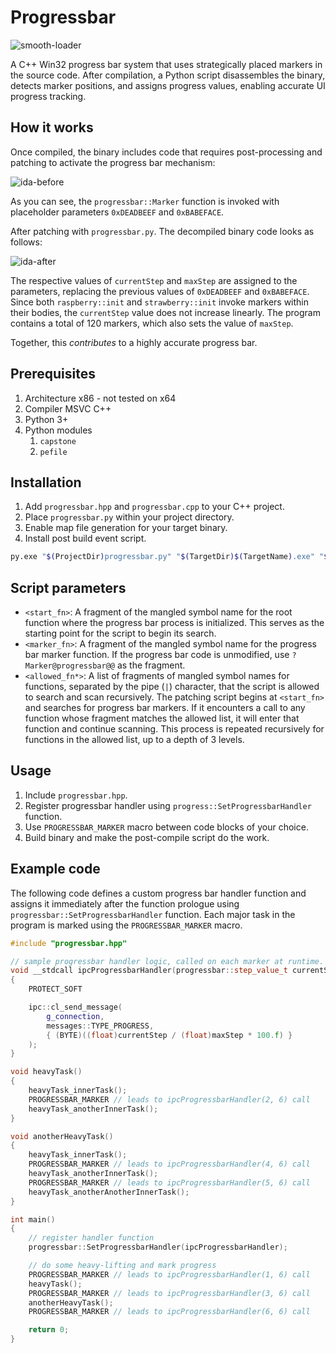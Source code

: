 # Progressbar

![smooth-loader](https://github.com/user-attachments/assets/1c1c99ab-147d-4f74-a5db-2cbd3a3a163b)

A C++ Win32 progress bar system that uses strategically placed markers in the source code. After compilation, a Python script disassembles the binary, detects marker positions, and assigns progress values, enabling accurate UI progress tracking.

## How it works

Once compiled, the binary includes code that requires post-processing and patching to activate the progress bar mechanism:

![ida-before](https://github.com/user-attachments/assets/4b7cccb2-620e-4a76-89b8-13ee74facbe2)

As you can see, the `progressbar::Marker` function is invoked with placeholder parameters `0xDEADBEEF` and `0xBABEFACE`.

After patching with `progressbar.py`. The decompiled binary code looks as follows:

![ida-after](https://github.com/user-attachments/assets/8b6dd7da-fc89-4fa2-8a4d-8063d0109000)

The respective values of `currentStep` and `maxStep` are assigned to the parameters, replacing the previous values of `0xDEADBEEF` and `0xBABEFACE`. Since both `raspberry::init` and `strawberry::init` invoke markers within their bodies, the `currentStep` value does not increase linearly. The program contains a total of 120 markers, which also sets the value of `maxStep`.

Together, this *contributes* to a highly accurate progress bar.

## Prerequisites

1. Architecture x86 - not tested on x64
2. Compiler MSVC C++
3. Python 3+
4. Python modules
	1. `capstone`
	2. `pefile`
## Installation

1. Add `progressbar.hpp` and `progressbar.cpp` to your C++ project.
2. Place `progressbar.py` within your project directory.
3. Enable map file generation for your target binary.
4. Install post build event script.
```sh
py.exe "$(ProjectDir)progressbar.py" "$(TargetDir)$(TargetName).exe" "$(TargetDir)$(TargetName).map" "<start_fn>" "<marker_fn>" "<allowed_fn1>|<allowed_fn2>..."
```

## Script parameters

- `<start_fn>`: A fragment of the mangled symbol name for the root function where the progress bar process is initialized. This serves as the starting point for the script to begin its search.
- `<marker_fn>`: A fragment of the mangled symbol name for the progress bar marker function. If the progress bar code is unmodified, use `?Marker@progressbar@@` as the fragment.
- `<allowed_fn*>`: A list of fragments of mangled symbol names for functions, separated by the pipe (`|`) character, that the script is allowed to search and scan recursively. The patching script begins at `<start_fn>` and searches for progress bar markers. If it encounters a call to any function whose fragment matches the allowed list, it will enter that function and continue scanning. This process is repeated recursively for functions in the allowed list, up to a depth of 3 levels.

## Usage

1. Include `progressbar.hpp`.
2. Register progressbar handler using `progress::SetProgressbarHandler` function.
3. Use `PROGRESSBAR_MARKER` macro between code blocks of your choice.
4. Build binary and make the post-compile script do the work.

## Example code

The following code defines a custom progress bar handler function and assigns it immediately after the function prologue using `progressbar::SetProgressbarHandler` function. Each major task in the program is marked using the `PROGRESSBAR_MARKER` macro.

```c++
#include "progressbar.hpp"

// sample progressbar handler logic, called on each marker at runtime.
void __stdcall ipcProgressbarHandler(progressbar::step_value_t currentStep, progressbar::step_value_t maxStep)
{
    PROTECT_SOFT

    ipc::cl_send_message(
        g_connection,
        messages::TYPE_PROGRESS,
        { (BYTE)((float)currentStep / (float)maxStep * 100.f) }
    );
}

void heavyTask()
{
	heavyTask_innerTask();
	PROGRESSBAR_MARKER // leads to ipcProgressbarHandler(2, 6) call
	heavyTask_anotherInnerTask();
}

void anotherHeavyTask()
{
	heavyTask_innerTask();
	PROGRESSBAR_MARKER // leads to ipcProgressbarHandler(4, 6) call
	heavyTask_anotherInnerTask();
	PROGRESSBAR_MARKER // leads to ipcProgressbarHandler(5, 6) call
	heavyTask_anotherAnotherInnerTask();
}

int main()
{
	// register handler function
	progressbar::SetProgressbarHandler(ipcProgressbarHandler);

	// do some heavy-lifting and mark progress
	PROGRESSBAR_MARKER // leads to ipcProgressbarHandler(1, 6) call
	heavyTask();
	PROGRESSBAR_MARKER // leads to ipcProgressbarHandler(3, 6) call
	anotherHeavyTask();
	PROGRESSBAR_MARKER // leads to ipcProgressbarHandler(6, 6) call

	return 0;
}
```
